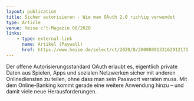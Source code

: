 ```yaml
---
layout: publication
title: Sicher autorisieren - Wie man OAuth 2.0 richtig verwendet
type: Article
venue: Heise c't-Magazin 08/2020
links:
    - type: external-link
      name: Artikel (Paywall)
      href: https://www.heise.de/select/ct/2020/8/2000809133162912171
---
```


Der offene Autorisierungsstandard OAuth erlaubt es, eigentlich private
Daten aus Spielen, Apps und sozialen Netzwerken sicher mit anderen
Onlinediensten zu teilen, ohne dass man sein Passwort verraten muss.
Mit dem Online-Banking kommt gerade eine weitere Anwendung hinzu – und
damit viele neue Herausforderungen.

